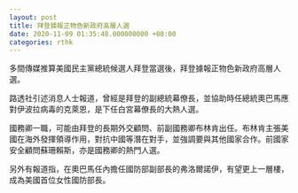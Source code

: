 ```yaml
---
layout: post
title: 拜登據報正物色新政府高層人選
date: 2020-11-09 01:35:48.000000000 +08:00
categories: rthk
---
```


多間傳媒推算美國民主黨總統候選人拜登當選後，拜登據報正物色新政府高層人選。

路透社引述消息人士報道，曾經是拜登的副總統幕僚長，並協助時任總統奧巴馬應對伊波拉病毒的克萊恩，是下任白宮幕僚長的大熱人選。

國務卿一職，可能由拜登的長期外交顧問、前副國務卿布林肯出任。布林肯主張美國在海外發揮領導作用，對抗中國等潛在對手，並強調要與其他國家合作。前國家安全顧問蘇珊賴斯，亦是國務卿的熱門人選。

另外有報道指，在奧巴馬任內擔任國防部副部長的弗洛爾諾伊，有望更上一層樓，成為美國首位女性國防部長。
